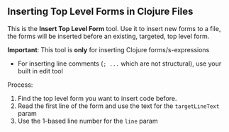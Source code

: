 ## Inserting Top Level Forms in Clojure Files

This is the **Insert Top Level Form** tool. Use it to insert new forms to a file, the forms will be inserted before an existing, targeted, top level form.

**Important**: This tool is **only** for inserting Clojure forms/s-expressions
* For inserting line comments (`; ...` which are not structural), use your built in edit tool

Process:

1. Find the top level form you want to insert code before.
2. Read the first line of the form and use the text for the `targetLineText` param
3. Use the 1-based line number for the `line` param
